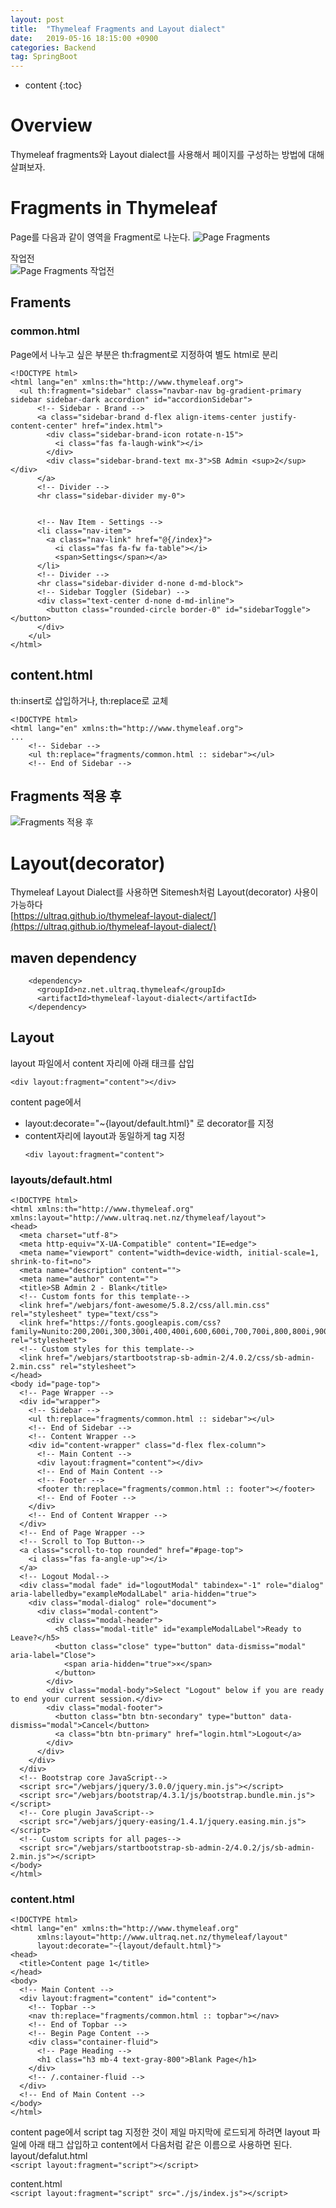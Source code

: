 ```yaml
---
layout: post
title:  "Thymeleaf Fragments and Layout dialect"
date:   2019-05-16 18:15:00 +0900
categories: Backend
tag: SpringBoot
---
```


* content
{:toc}



# Overview
Thymeleaf fragments와 Layout dialect를 사용해서 페이지를 구성하는 방법에 대해 살펴보자.


# Fragments in Thymeleaf
Page를 다음과 같이 영역을 Fragment로 나눈다.
![Page Fragments]({{site.url}}/assets/images/2019-05/thymeleaf-layout-01.png)  

작업전  
![Page Fragments 작업전]({{site.url}}/assets/images/2019-05/thymeleaf-layout-02.png)  

## Framents

### common.html
Page에서 나누고 싶은 부분은 th:fragment로 지정하여 별도 html로 분리
```
<!DOCTYPE html>
<html lang="en" xmlns:th="http://www.thymeleaf.org">
  <ul th:fragment="sidebar" class="navbar-nav bg-gradient-primary sidebar sidebar-dark accordion" id="accordionSidebar">
      <!-- Sidebar - Brand -->
      <a class="sidebar-brand d-flex align-items-center justify-content-center" href="index.html">
        <div class="sidebar-brand-icon rotate-n-15">
          <i class="fas fa-laugh-wink"></i>
        </div>
        <div class="sidebar-brand-text mx-3">SB Admin <sup>2</sup></div>
      </a>
      <!-- Divider -->
      <hr class="sidebar-divider my-0">


      <!-- Nav Item - Settings -->
      <li class="nav-item">
        <a class="nav-link" href="@{/index}">
          <i class="fas fa-fw fa-table"></i>
          <span>Settings</span></a>
      </li>
      <!-- Divider -->
      <hr class="sidebar-divider d-none d-md-block">
      <!-- Sidebar Toggler (Sidebar) -->
      <div class="text-center d-none d-md-inline">
        <button class="rounded-circle border-0" id="sidebarToggle"></button>
      </div>
    </ul>
</html>
```

## content.html
th:insert로 삽입하거나, th:replace로 교체
```
<!DOCTYPE html>
<html lang="en" xmlns:th="http://www.thymeleaf.org">
...
    <!-- Sidebar -->
    <ul th:replace="fragments/common.html :: sidebar"></ul>
    <!-- End of Sidebar -->
```

## Fragments 적용 후
![Fragments 적용 후]({{site.url}}/assets/images/2019-05/thymeleaf-layout-03.png)  

# Layout(decorator)
Thymeleaf Layout Dialect를 사용하면 Sitemesh처럼 Layout(decorator) 사용이 가능하다  
[https://ultraq.github.io/thymeleaf-layout-dialect/](https://ultraq.github.io/thymeleaf-layout-dialect/)  

## maven dependency
```
    <dependency>
      <groupId>nz.net.ultraq.thymeleaf</groupId>
      <artifactId>thymeleaf-layout-dialect</artifactId>
    </dependency>
```

## Layout
layout 파일에서 content 자리에 아래 태크를 삽입  
```
<div layout:fragment="content"></div>
```
    
content page에서  
* layout:decorate="~{layout/default.html}" 로 decorator를 지정  
* content자리에 layout과 동일하게 tag 지정  
    ```
    <div layout:fragment="content">
    ```


### layouts/default.html
```
<!DOCTYPE html>
<html xmlns:th="http://www.thymeleaf.org" xmlns:layout="http://www.ultraq.net.nz/thymeleaf/layout">
<head>
  <meta charset="utf-8">
  <meta http-equiv="X-UA-Compatible" content="IE=edge">
  <meta name="viewport" content="width=device-width, initial-scale=1, shrink-to-fit=no">
  <meta name="description" content="">
  <meta name="author" content="">
  <title>SB Admin 2 - Blank</title>
  <!-- Custom fonts for this template-->
  <link href="/webjars/font-awesome/5.8.2/css/all.min.css" rel="stylesheet" type="text/css">
  <link href="https://fonts.googleapis.com/css?family=Nunito:200,200i,300,300i,400,400i,600,600i,700,700i,800,800i,900,900i" rel="stylesheet">
  <!-- Custom styles for this template-->
  <link href="/webjars/startbootstrap-sb-admin-2/4.0.2/css/sb-admin-2.min.css" rel="stylesheet">
</head>
<body id="page-top">
  <!-- Page Wrapper -->
  <div id="wrapper">
    <!-- Sidebar -->
    <ul th:replace="fragments/common.html :: sidebar"></ul>
    <!-- End of Sidebar -->
    <!-- Content Wrapper -->
    <div id="content-wrapper" class="d-flex flex-column">
      <!-- Main Content -->
      <div layout:fragment="content"></div>
      <!-- End of Main Content -->
      <!-- Footer -->
      <footer th:replace="fragments/common.html :: footer"></footer>
      <!-- End of Footer -->
    </div>
    <!-- End of Content Wrapper -->
  </div>
  <!-- End of Page Wrapper -->
  <!-- Scroll to Top Button-->
  <a class="scroll-to-top rounded" href="#page-top">
    <i class="fas fa-angle-up"></i>
  </a>
  <!-- Logout Modal-->
  <div class="modal fade" id="logoutModal" tabindex="-1" role="dialog" aria-labelledby="exampleModalLabel" aria-hidden="true">
    <div class="modal-dialog" role="document">
      <div class="modal-content">
        <div class="modal-header">
          <h5 class="modal-title" id="exampleModalLabel">Ready to Leave?</h5>
          <button class="close" type="button" data-dismiss="modal" aria-label="Close">
            <span aria-hidden="true">×</span>
          </button>
        </div>
        <div class="modal-body">Select "Logout" below if you are ready to end your current session.</div>
        <div class="modal-footer">
          <button class="btn btn-secondary" type="button" data-dismiss="modal">Cancel</button>
          <a class="btn btn-primary" href="login.html">Logout</a>
        </div>
      </div>
    </div>
  </div>
  <!-- Bootstrap core JavaScript-->
  <script src="/webjars/jquery/3.0.0/jquery.min.js"></script>
  <script src="/webjars/bootstrap/4.3.1/js/bootstrap.bundle.min.js"></script>
  <!-- Core plugin JavaScript-->
  <script src="/webjars/jquery-easing/1.4.1/jquery.easing.min.js"></script>
  <!-- Custom scripts for all pages-->
  <script src="/webjars/startbootstrap-sb-admin-2/4.0.2/js/sb-admin-2.min.js"></script>
</body>
</html>
```

### content.html
```
<!DOCTYPE html>
<html lang="en" xmlns:th="http://www.thymeleaf.org"
      xmlns:layout="http://www.ultraq.net.nz/thymeleaf/layout"
      layout:decorate="~{layout/default.html}">
<head>
  <title>Content page 1</title>
</head>
<body>
  <!-- Main Content -->
  <div layout:fragment="content" id="content">
    <!-- Topbar -->
    <nav th:replace="fragments/common.html :: topbar"></nav>
    <!-- End of Topbar -->
    <!-- Begin Page Content -->
    <div class="container-fluid">
      <!-- Page Heading -->
      <h1 class="h3 mb-4 text-gray-800">Blank Page</h1>
    </div>
    <!-- /.container-fluid -->
  </div>
  <!-- End of Main Content -->
</body>
</html>
```

content page에서 script tag 지정한 것이 제일 마지막에 로드되게 하려면
layout 파일에 아래 태그 삽입하고 content에서 다음처럼 같은 이름으로 사용하면 된다.  
layout/defalut.html  
    ```
        <script layout:fragment="script"></script> 
    ```

content.html  
    ```
        <script layout:fragment="script" src="./js/index.js"></script>
    ```
